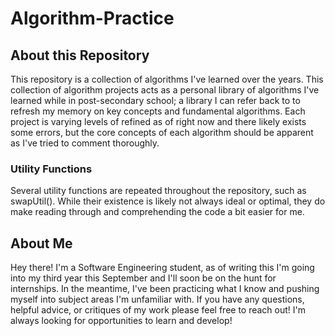 # Algorithm-Practice

## About this Repository
This repository is a collection of algorithms I've learned over the years. This collection of algorithm projects acts as a personal library of algorithms I've learned while in post-secondary school; a library I can refer back to to refresh my memory on key concepts and fundamental algorithms. Each project is varying levels of refined as of right now and there likely exists some errors, but the core concepts of each algorithm should be apparent as I've tried to comment thoroughly.


### Utility Functions
Several utility functions are repeated throughout the repository, such as swapUtil(). While their existence is likely not always ideal or optimal, they do make reading through and comprehending the code a bit easier for me.

## About Me
Hey there! I'm a Software Engineering student, as of writing this I'm going into my third year this September and I'll soon be on the hunt for internships. In the meantime, I've been practicing what I know and pushing myself into subject areas I'm unfamiliar with. If you have any questions, helpful advice, or critiques of my work please feel free to reach out! I'm always looking for opportunities to learn and develop!
